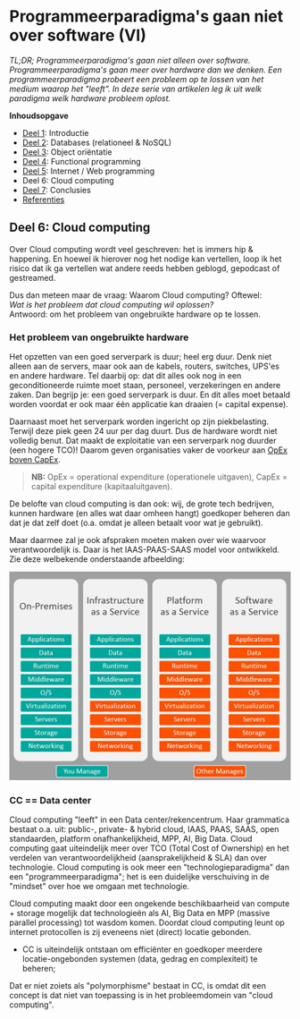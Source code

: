 # Programmeerparadigma's gaan niet over software (VI)

*TL;DR; Programmeerparadigma's gaan niet alleen over software. Programmeerparadigma's gaan meer over hardware dan we denken. Een programmeerparadigma probeert een probleem op te lossen van het medium waarop het "leeft". In deze serie van artikelen leg ik uit welk paradigma welk hardware probleem oplost.*

**Inhoudsopgave**

* [Deel 1](./deel-01-intro.md): Introductie
* [Deel 2](./deel-02-dbs.md): Databases (relationeel & NoSQL)
* [Deel 3](./deel-03-oo.md): Object oriëntatie
* [Deel 4](./deel-04-fp.md): Functional programming
* [Deel 5](./deel-05-wp.md): Internet / Web programming
* Deel 6: Cloud computing
* [Deel 7](./deel-07-conclusies.md): Conclusies
* [Referenties](./deel-08-referenties.md)


## Deel 6: Cloud computing

Over Cloud computing wordt veel geschreven: het is immers hip & happening. En hoewel ik hierover nog het nodige kan vertellen, loop ik het risico dat ik ga vertellen wat andere reeds hebben geblogd, gepodcast of gestreamed.

Dus dan meteen maar de vraag: Waarom Cloud computing? Oftewel:<br/>
*Wat is het probleem dat cloud computing wil oplossen?*<br/>
Antwoord: om het probleem van ongebruikte hardware op te lossen.

### Het probleem van ongebruikte hardware

Het opzetten van een goed serverpark is duur; heel erg duur. Denk niet alleen aan de servers, maar ook aan de kabels, routers, switches, UPS'es en andere hardware. Tel daarbij op: dat dit alles ook nog in een geconditioneerde ruimte moet staan, personeel, verzekeringen en andere zaken. Dan begrijp je: een goed serverpark is duur. En dit alles moet betaald worden voordat er ook maar één applicatie kan draaien (= capital expense).

Daarnaast moet het serverpark worden ingericht op zijn piekbelasting. Terwijl deze piek geen 24 uur per dag duurt. Dus de hardware wordt niet volledig benut. Dat maakt de exploitatie van een serverpark nog duurder (een hogere TCO)! Daarom geven organisaties vaker de voorkeur aan [OpEx boven CapEx](https://github.com/undergroundwires/Azure-in-bullet-points/blob/master/AZ-900%20Microsoft%20Azure%20Fundamentals/6.2.%20Capital%20Expenditure%20(CapEx)%20vs%20Operational%20Expenditure%20(OpEx).md).

> **NB:** OpEx = operational expenditure (operationele uitgaven), CapEx = capital expenditure (kapitaaluitgaven).

De belofte van cloud computing is dan ook: wij, de grote tech bedrijven, kunnen hardware (en alles wat daar omheen hangt) goedkoper beheren dan dat je dat zelf doet (o.a. omdat je alleen betaalt voor wat je gebruikt).

Maar daarmee zal je ook afspraken moeten maken over wie waarvoor verantwoordelijk is. Daar is het IAAS-PAAS-SAAS model voor ontwikkeld. Zie deze welbekende onderstaande afbeelding:

![SaaS vs PaaS vs IaaS: What's The Difference & How To Choose](./iaas-paas-saas.jpg)

### CC == Data center

Cloud computing "leeft" in een Data center/rekencentrum. Haar grammatica bestaat o.a. uit: public-, private- & hybrid cloud, IAAS, PAAS, SAAS, open standaarden, platform onafhankelijkheid, MPP, AI, Big Data. Cloud computing gaat uiteindelijk meer over TCO (Total Cost of Ownership) en het verdelen van verantwoordelijkheid (aansprakelijkheid & SLA) dan over technologie. Cloud computing is ook meer een "technologieparadigma" dan een "programmeerparadigma"; het is een duidelijke verschuiving in de "mindset" over hoe we omgaan met technologie.

Cloud computing maakt door een ongekende beschikbaarheid van compute + storage mogelijk dat technologieën als AI, Big Data en MPP (massive parallel processing) tot wasdom komen. Doordat cloud computing leunt op internet protocollen is zij eveneens niet (direct) locatie gebonden.

* CC is uiteindelijk ontstaan om efficiënter en goedkoper meerdere locatie-ongebonden systemen (data, gedrag en complexiteit) te beheren;

Dat er niet zoiets als "polymorphisme" bestaat in CC, is omdat dit een concept is dat niet van toepassing is in het probleemdomein van "cloud computing".
